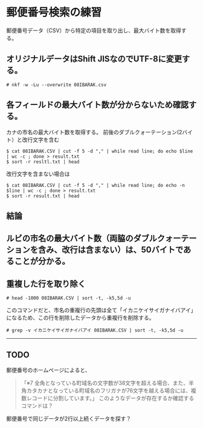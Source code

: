 # 郵便番号検索の練習
郵便番号データ（CSV）から特定の項目を取り出し、最大バイト数を取得する。
## オリジナルデータはShift JISなのでUTF-8に変更する。
    # nkf -w -Lu --overwrite 08IBARAK.csv
## 各フィールドの最大バイト数が分からないため確認する。
カナの市名の最大バイト数を取得する。
前後のダブルクォーテーション(2バイト）と改行文字を含む

    $ cat 08IBARAK.CSV | cut -f 5 -d "," | while read line; do echo $line | wc -c ; done > result.txt
    $ sort -r resltl.txt | head

改行文字を含まない場合は

    $ cat 08IBARAK.CSV | cut -f 5 -d "," | while read line; do echo -n $line | wc -c ; done > result.txt
    $ sort -r result.txt | head
## 結論

ルビの市名の最大バイト数（両脇のダブルクォーテーションを含み、改行は含まない）は、50バイトであることが分かる。
---------------------
## 重複した行を取り除く

    # head -1000 08IBARAK.CSV | sort -t, -k5,5d -u

このコマンドだと、市名の重複行の先頭は全て「イカニケイサイガナイバアイ」になるため、この行を削除したデータから重複行を削除する。

    # grep -v イカニケイサイガナイバアイ 08IBARAK.CSV | sort -t, -k5,5d -u
----------------
## TODO
郵便番号のホームページによると、  
> 「※7 全角となっている町域名の文字数が38文字を超える場合、また、半角カタカナとなっている町域名のフリガナが76文字を越える場合には、複数レコードに分割しています。」
このようなデータが存在するか確認するコマンドは？  

郵便番号で同じデータが2行以上続くデータを探す？

